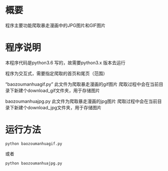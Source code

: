 # 概要 #
程序主要功能爬取暴走漫画中的JPG图片和GIF图片

# 程序说明 #
本程序代码是python3.6 写的，故需要python3.x 版本去运行

程序为交互式，需要指定爬取的首页和尾页（范围）

“baozoumanhuagif.py” 此文件为爬取暴走漫画的gif图片
爬取过程中会在当前目录下新建个download_gif文件夹，用于存储图片

baozoumanhuajpg.py 此文件为爬取暴走漫画的jpg图片
爬取过程中会在当前目录下新建个download_jpg文件夹，用于存储图片

# 运行方法 #
```
python baozoumanhuagif.py
```
或者
```
python baozoumanhuajpg.py
```


